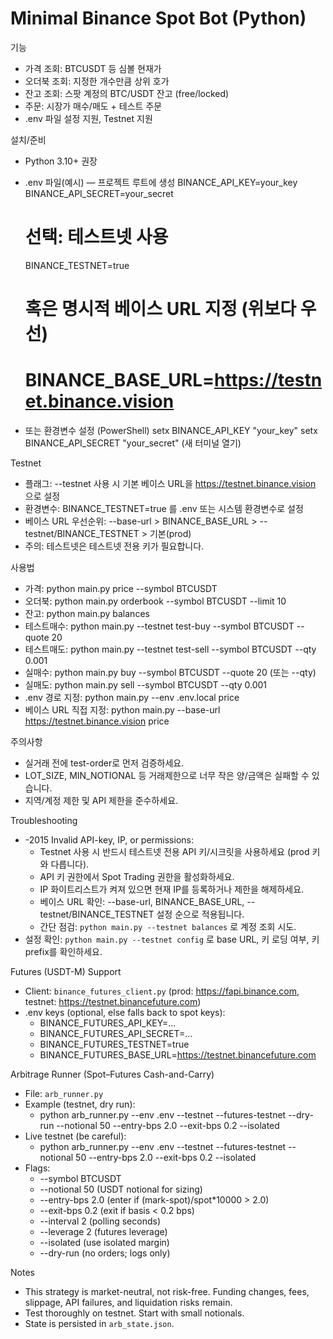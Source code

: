﻿# Minimal Binance Spot Bot (Python)

기능
- 가격 조회: BTCUSDT 등 심볼 현재가
- 오더북 조회: 지정한 개수만큼 상위 호가
- 잔고 조회: 스팟 계정의 BTC/USDT 잔고 (free/locked)
- 주문: 시장가 매수/매도 + 테스트 주문
- .env 파일 설정 지원, Testnet 지원

설치/준비
- Python 3.10+ 권장
- .env 파일(예시) — 프로젝트 루트에 생성
  BINANCE_API_KEY=your_key
  BINANCE_API_SECRET=your_secret
  # 선택: 테스트넷 사용
  BINANCE_TESTNET=true
  # 혹은 명시적 베이스 URL 지정 (위보다 우선)
  # BINANCE_BASE_URL=https://testnet.binance.vision

- 또는 환경변수 설정 (PowerShell)
  setx BINANCE_API_KEY "your_key"
  setx BINANCE_API_SECRET "your_secret"
  (새 터미널 열기)

Testnet
- 플래그: --testnet 사용 시 기본 베이스 URL을 https://testnet.binance.vision 으로 설정
- 환경변수: BINANCE_TESTNET=true 를 .env 또는 시스템 환경변수로 설정
- 베이스 URL 우선순위: --base-url > BINANCE_BASE_URL > --testnet/BINANCE_TESTNET > 기본(prod)
- 주의: 테스트넷은 테스트넷 전용 키가 필요합니다.

사용법
- 가격:       python main.py price --symbol BTCUSDT
- 오더북:     python main.py orderbook --symbol BTCUSDT --limit 10
- 잔고:       python main.py balances
- 테스트매수: python main.py --testnet test-buy --symbol BTCUSDT --quote 20
- 테스트매도: python main.py --testnet test-sell --symbol BTCUSDT --qty 0.001
- 실매수:     python main.py buy --symbol BTCUSDT --quote 20  (또는 --qty)
- 실매도:     python main.py sell --symbol BTCUSDT --qty 0.001
- .env 경로 지정: python main.py --env .env.local price
- 베이스 URL 직접 지정: python main.py --base-url https://testnet.binance.vision price

주의사항
- 실거래 전에 test-order로 먼저 검증하세요.
- LOT_SIZE, MIN_NOTIONAL 등 거래제한으로 너무 작은 양/금액은 실패할 수 있습니다.
- 지역/계정 제한 및 API 제한을 준수하세요.

Troubleshooting
- -2015 Invalid API-key, IP, or permissions:
  - Testnet 사용 시 반드시 테스트넷 전용 API 키/시크릿을 사용하세요 (prod 키와 다릅니다).
  - API 키 권한에서 Spot Trading 권한을 활성화하세요.
  - IP 화이트리스트가 켜져 있으면 현재 IP를 등록하거나 제한을 해제하세요.
  - 베이스 URL 확인: --base-url, BINANCE_BASE_URL, --testnet/BINANCE_TESTNET 설정 순으로 적용됩니다.
  - 간단 점검: `python main.py --testnet balances` 로 계정 조회 시도.
- 설정 확인: `python main.py --testnet config` 로 base URL, 키 로딩 여부, 키 prefix를 확인하세요.

Futures (USDT-M) Support
- Client: `binance_futures_client.py` (prod: https://fapi.binance.com, testnet: https://testnet.binancefuture.com)
- .env keys (optional, else falls back to spot keys):
  - BINANCE_FUTURES_API_KEY=...
  - BINANCE_FUTURES_API_SECRET=...
  - BINANCE_FUTURES_TESTNET=true
  - BINANCE_FUTURES_BASE_URL=https://testnet.binancefuture.com

Arbitrage Runner (Spot–Futures Cash-and-Carry)
- File: `arb_runner.py`
- Example (testnet, dry run):
  - python arb_runner.py --env .env --testnet --futures-testnet --dry-run --notional 50 --entry-bps 2.0 --exit-bps 0.2 --isolated
- Live testnet (be careful):
  - python arb_runner.py --env .env --testnet --futures-testnet --notional 50 --entry-bps 2.0 --exit-bps 0.2 --isolated
- Flags:
  - --symbol BTCUSDT
  - --notional 50           (USDT notional for sizing)
  - --entry-bps 2.0         (enter if (mark-spot)/spot*10000 > 2.0)
  - --exit-bps 0.2          (exit if basis < 0.2 bps)
  - --interval 2            (polling seconds)
  - --leverage 2            (futures leverage)
  - --isolated              (use isolated margin)
  - --dry-run               (no orders; logs only)

Notes
- This strategy is market-neutral, not risk-free. Funding changes, fees, slippage, API failures, and liquidation risks remain.
- Test thoroughly on testnet. Start with small notionals.
- State is persisted in `arb_state.json`.
